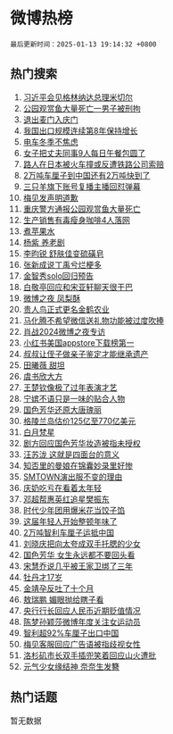 # 微博热榜

`最后更新时间：2025-01-13 19:14:32 +0800`

## 热门搜索

1. [习近平会见格林纳达总理米切尔](https://m.weibo.cn/search?containerid=100103type%3D1%26t%3D10%26q%3D%23%E4%B9%A0%E8%BF%91%E5%B9%B3%E4%BC%9A%E8%A7%81%E6%A0%BC%E6%9E%97%E7%BA%B3%E8%BE%BE%E6%80%BB%E7%90%86%E7%B1%B3%E5%88%87%E5%B0%94%23&stream_entry_id=51&isnewpage=1&extparam=seat%3D1%26pos%3D0%26stream_entry_id%3D51%26c_type%3D51%26filter_type%3Drealtimehot%26cate%3D10103%26q%3D%2523%25E4%25B9%25A0%25E8%25BF%2591%25E5%25B9%25B3%25E4%25BC%259A%25E8%25A7%2581%25E6%25A0%25BC%25E6%259E%2597%25E7%25BA%25B3%25E8%25BE%25BE%25E6%2580%25BB%25E7%2590%2586%25E7%25B1%25B3%25E5%2588%2587%25E5%25B0%2594%2523%26dgr%3D0%26display_time%3D1736766870%26pre_seqid%3D1736766870465061615451)
1. [公园观赏鱼大量死亡一男子被刑拘](https://m.weibo.cn/search?containerid=100103type%3D1%26t%3D10%26q%3D%23%E5%85%AC%E5%9B%AD%E8%A7%82%E8%B5%8F%E9%B1%BC%E5%A4%A7%E9%87%8F%E6%AD%BB%E4%BA%A1%E4%B8%80%E7%94%B7%E5%AD%90%E8%A2%AB%E5%88%91%E6%8B%98%23&stream_entry_id=31&isnewpage=1&extparam=seat%3D1%26pos%3D0%26stream_entry_id%3D31%26realpos%3D1%26filter_type%3Drealtimehot%26flag%3D0%26band_rank%3D1%26c_type%3D31%26cate%3D5001%26lcate%3D5001%26q%3D%2523%25E5%2585%25AC%25E5%259B%25AD%25E8%25A7%2582%25E8%25B5%258F%25E9%25B1%25BC%25E5%25A4%25A7%25E9%2587%258F%25E6%25AD%25BB%25E4%25BA%25A1%25E4%25B8%2580%25E7%2594%25B7%25E5%25AD%2590%25E8%25A2%25AB%25E5%2588%2591%25E6%258B%2598%2523%26dgr%3D0%26display_time%3D1736766870%26pre_seqid%3D1736766870465061615451)
1. [退出麦门入庆门](https://m.weibo.cn/search?containerid=100103type%3D1%26t%3D10%26q%3D%23%E9%80%80%E5%87%BA%E9%BA%A6%E9%97%A8%E5%85%A5%E5%BA%86%E9%97%A8%23&stream_entry_id=31&isnewpage=1&extparam=seat%3D1%26pos%3D1%26stream_entry_id%3D31%26realpos%3D2%26filter_type%3Drealtimehot%26flag%3D1%26band_rank%3D2%26c_type%3D31%26cate%3D5001%26lcate%3D5001%26q%3D%2523%25E9%2580%2580%25E5%2587%25BA%25E9%25BA%25A6%25E9%2597%25A8%25E5%2585%25A5%25E5%25BA%2586%25E9%2597%25A8%2523%26dgr%3D0%26display_time%3D1736766870%26pre_seqid%3D1736766870465061615451)
1. [我国出口规模连续第8年保持增长](https://m.weibo.cn/search?containerid=100103type%3D1%26t%3D10%26q%3D%23%E6%88%91%E5%9B%BD%E5%87%BA%E5%8F%A3%E8%A7%84%E6%A8%A1%E8%BF%9E%E7%BB%AD%E7%AC%AC8%E5%B9%B4%E4%BF%9D%E6%8C%81%E5%A2%9E%E9%95%BF%23&stream_entry_id=31&isnewpage=1&extparam=seat%3D1%26pos%3D2%26stream_entry_id%3D31%26realpos%3D3%26filter_type%3Drealtimehot%26flag%3D0%26band_rank%3D3%26c_type%3D31%26cate%3D5001%26lcate%3D5001%26q%3D%2523%25E6%2588%2591%25E5%259B%25BD%25E5%2587%25BA%25E5%258F%25A3%25E8%25A7%2584%25E6%25A8%25A1%25E8%25BF%259E%25E7%25BB%25AD%25E7%25AC%25AC8%25E5%25B9%25B4%25E4%25BF%259D%25E6%258C%2581%25E5%25A2%259E%25E9%2595%25BF%2523%26dgr%3D0%26display_time%3D1736766870%26pre_seqid%3D1736766870465061615451)
1. [电车冬季不焦虑](https://m.weibo.cn/search?containerid=100103type%3D1%26t%3D10%26q%3D%23%E7%94%B5%E8%BD%A6%E5%86%AC%E5%AD%A3%E4%B8%8D%E7%84%A6%E8%99%91%23&stream_entry_id=31&isnewpage=1&extparam=seat%3D1%26adid%3D272607%26stream_entry_id%3D31%26topic_ad%3D1%26is_ad_pos%3D1%26q%3D%2523%25E7%2594%25B5%25E8%25BD%25A6%25E5%2586%25AC%25E5%25AD%25A3%25E4%25B8%258D%25E7%2584%25A6%25E8%2599%2591%2523%26filter_type%3Drealtimehot%26band_rank%3D4%26c_type%3D31%26lcate%3D5001%26pos%3D3%26cate%3D5001%26dgr%3D0%26display_time%3D1736766870%26pre_seqid%3D1736766870465061615451)
1. [女子把丈夫同事9人每日午餐包圆了](https://m.weibo.cn/search?containerid=100103type%3D1%26t%3D10%26q%3D%23%E5%A5%B3%E5%AD%90%E6%8A%8A%E4%B8%88%E5%A4%AB%E5%90%8C%E4%BA%8B9%E4%BA%BA%E6%AF%8F%E6%97%A5%E5%8D%88%E9%A4%90%E5%8C%85%E5%9C%86%E4%BA%86%23&stream_entry_id=31&isnewpage=1&extparam=seat%3D1%26pos%3D4%26stream_entry_id%3D31%26realpos%3D4%26filter_type%3Drealtimehot%26flag%3D0%26band_rank%3D4%26c_type%3D31%26cate%3D5001%26lcate%3D5001%26q%3D%2523%25E5%25A5%25B3%25E5%25AD%2590%25E6%258A%258A%25E4%25B8%2588%25E5%25A4%25AB%25E5%2590%258C%25E4%25BA%258B9%25E4%25BA%25BA%25E6%25AF%258F%25E6%2597%25A5%25E5%258D%2588%25E9%25A4%2590%25E5%258C%2585%25E5%259C%2586%25E4%25BA%2586%2523%26dgr%3D0%26display_time%3D1736766870%26pre_seqid%3D1736766870465061615451)
1. [路人在日本被火车撞或反遭铁路公司索赔](https://m.weibo.cn/search?containerid=100103type%3D1%26t%3D10%26q%3D%23%E8%B7%AF%E4%BA%BA%E5%9C%A8%E6%97%A5%E6%9C%AC%E8%A2%AB%E7%81%AB%E8%BD%A6%E6%92%9E%E6%88%96%E5%8F%8D%E9%81%AD%E9%93%81%E8%B7%AF%E5%85%AC%E5%8F%B8%E7%B4%A2%E8%B5%94%23&stream_entry_id=31&isnewpage=1&extparam=seat%3D1%26pos%3D5%26stream_entry_id%3D31%26realpos%3D5%26filter_type%3Drealtimehot%26flag%3D1%26band_rank%3D5%26c_type%3D31%26cate%3D5001%26lcate%3D5001%26q%3D%2523%25E8%25B7%25AF%25E4%25BA%25BA%25E5%259C%25A8%25E6%2597%25A5%25E6%259C%25AC%25E8%25A2%25AB%25E7%2581%25AB%25E8%25BD%25A6%25E6%2592%259E%25E6%2588%2596%25E5%258F%258D%25E9%2581%25AD%25E9%2593%2581%25E8%25B7%25AF%25E5%2585%25AC%25E5%258F%25B8%25E7%25B4%25A2%25E8%25B5%2594%2523%26dgr%3D0%26display_time%3D1736766870%26pre_seqid%3D1736766870465061615451)
1. [2万吨车厘子到中国还有2万吨快到了](https://m.weibo.cn/search?containerid=100103type%3D1%26t%3D10%26q%3D%232%E4%B8%87%E5%90%A8%E8%BD%A6%E5%8E%98%E5%AD%90%E5%88%B0%E4%B8%AD%E5%9B%BD%E8%BF%98%E6%9C%892%E4%B8%87%E5%90%A8%E5%BF%AB%E5%88%B0%E4%BA%86%23&stream_entry_id=31&isnewpage=1&extparam=seat%3D1%26pos%3D6%26stream_entry_id%3D31%26realpos%3D6%26filter_type%3Drealtimehot%26flag%3D0%26band_rank%3D6%26c_type%3D31%26cate%3D5001%26lcate%3D5001%26q%3D%25232%25E4%25B8%2587%25E5%2590%25A8%25E8%25BD%25A6%25E5%258E%2598%25E5%25AD%2590%25E5%2588%25B0%25E4%25B8%25AD%25E5%259B%25BD%25E8%25BF%2598%25E6%259C%25892%25E4%25B8%2587%25E5%2590%25A8%25E5%25BF%25AB%25E5%2588%25B0%25E4%25BA%2586%2523%26dgr%3D0%26display_time%3D1736766870%26pre_seqid%3D1736766870465061615451)
1. [三只羊旗下账号复播主播回怼弹幕](https://m.weibo.cn/search?containerid=100103type%3D1%26t%3D10%26q%3D%23%E4%B8%89%E5%8F%AA%E7%BE%8A%E6%97%97%E4%B8%8B%E8%B4%A6%E5%8F%B7%E5%A4%8D%E6%92%AD%E4%B8%BB%E6%92%AD%E5%9B%9E%E6%80%BC%E5%BC%B9%E5%B9%95%23&stream_entry_id=31&isnewpage=1&extparam=seat%3D1%26pos%3D7%26stream_entry_id%3D31%26realpos%3D7%26filter_type%3Drealtimehot%26flag%3D1%26band_rank%3D7%26c_type%3D31%26cate%3D5001%26lcate%3D5001%26q%3D%2523%25E4%25B8%2589%25E5%258F%25AA%25E7%25BE%258A%25E6%2597%2597%25E4%25B8%258B%25E8%25B4%25A6%25E5%258F%25B7%25E5%25A4%258D%25E6%2592%25AD%25E4%25B8%25BB%25E6%2592%25AD%25E5%259B%259E%25E6%2580%25BC%25E5%25BC%25B9%25E5%25B9%2595%2523%26dgr%3D0%26display_time%3D1736766870%26pre_seqid%3D1736766870465061615451)
1. [梅见发声明道歉](https://m.weibo.cn/search?containerid=100103type%3D1%26t%3D10%26q%3D%23%E6%A2%85%E8%A7%81%E5%8F%91%E5%A3%B0%E6%98%8E%E9%81%93%E6%AD%89%23&stream_entry_id=31&isnewpage=1&extparam=seat%3D1%26pos%3D8%26stream_entry_id%3D31%26realpos%3D8%26filter_type%3Drealtimehot%26flag%3D0%26band_rank%3D8%26c_type%3D31%26cate%3D5001%26lcate%3D5001%26q%3D%2523%25E6%25A2%2585%25E8%25A7%2581%25E5%258F%2591%25E5%25A3%25B0%25E6%2598%258E%25E9%2581%2593%25E6%25AD%2589%2523%26dgr%3D0%26display_time%3D1736766870%26pre_seqid%3D1736766870465061615451)
1. [重庆警方通报公园观赏鱼大量死亡](https://m.weibo.cn/search?containerid=100103type%3D1%26t%3D10%26q%3D%23%E9%87%8D%E5%BA%86%E8%AD%A6%E6%96%B9%E9%80%9A%E6%8A%A5%E5%85%AC%E5%9B%AD%E8%A7%82%E8%B5%8F%E9%B1%BC%E5%A4%A7%E9%87%8F%E6%AD%BB%E4%BA%A1%23&stream_entry_id=31&isnewpage=1&extparam=seat%3D1%26pos%3D9%26stream_entry_id%3D31%26realpos%3D9%26filter_type%3Drealtimehot%26flag%3D0%26band_rank%3D9%26c_type%3D31%26cate%3D5001%26lcate%3D5001%26q%3D%2523%25E9%2587%258D%25E5%25BA%2586%25E8%25AD%25A6%25E6%2596%25B9%25E9%2580%259A%25E6%258A%25A5%25E5%2585%25AC%25E5%259B%25AD%25E8%25A7%2582%25E8%25B5%258F%25E9%25B1%25BC%25E5%25A4%25A7%25E9%2587%258F%25E6%25AD%25BB%25E4%25BA%25A1%2523%26dgr%3D0%26display_time%3D1736766870%26pre_seqid%3D1736766870465061615451)
1. [生产销售有毒瘦身咖啡4人落网](https://m.weibo.cn/search?containerid=100103type%3D1%26t%3D10%26q%3D%23%E7%94%9F%E4%BA%A7%E9%94%80%E5%94%AE%E6%9C%89%E6%AF%92%E7%98%A6%E8%BA%AB%E5%92%96%E5%95%A14%E4%BA%BA%E8%90%BD%E7%BD%91%23&stream_entry_id=31&isnewpage=1&extparam=seat%3D1%26pos%3D10%26stream_entry_id%3D31%26realpos%3D10%26filter_type%3Drealtimehot%26flag%3D1%26band_rank%3D10%26c_type%3D31%26cate%3D5001%26lcate%3D5001%26q%3D%2523%25E7%2594%259F%25E4%25BA%25A7%25E9%2594%2580%25E5%2594%25AE%25E6%259C%2589%25E6%25AF%2592%25E7%2598%25A6%25E8%25BA%25AB%25E5%2592%2596%25E5%2595%25A14%25E4%25BA%25BA%25E8%2590%25BD%25E7%25BD%2591%2523%26dgr%3D0%26display_time%3D1736766870%26pre_seqid%3D1736766870465061615451)
1. [煮苹果水](https://m.weibo.cn/search?containerid=100103type%3D1%26t%3D10%26q%3D%E7%85%AE%E8%8B%B9%E6%9E%9C%E6%B0%B4&stream_entry_id=31&isnewpage=1&extparam=seat%3D1%26pos%3D11%26stream_entry_id%3D31%26realpos%3D11%26filter_type%3Drealtimehot%26flag%3D2%26band_rank%3D11%26c_type%3D31%26cate%3D5001%26lcate%3D5001%26q%3D%25E7%2585%25AE%25E8%258B%25B9%25E6%259E%259C%25E6%25B0%25B4%26dgr%3D0%26display_time%3D1736766870%26pre_seqid%3D1736766870465061615451)
1. [杨紫 养老剧](https://m.weibo.cn/search?containerid=100103type%3D1%26t%3D10%26q%3D%E6%9D%A8%E7%B4%AB+%E5%85%BB%E8%80%81%E5%89%A7&stream_entry_id=31&isnewpage=1&extparam=seat%3D1%26pos%3D12%26stream_entry_id%3D31%26realpos%3D12%26filter_type%3Drealtimehot%26flag%3D2%26band_rank%3D12%26c_type%3D31%26cate%3D5001%26lcate%3D5001%26q%3D%25E6%259D%25A8%25E7%25B4%25AB%2520%25E5%2585%25BB%25E8%2580%2581%25E5%2589%25A7%26dgr%3D0%26display_time%3D1736766870%26pre_seqid%3D1736766870465061615451)
1. [李昀锐 舒肤佳变硫磺皂](https://m.weibo.cn/search?containerid=100103type%3D1%26t%3D10%26q%3D%E6%9D%8E%E6%98%80%E9%94%90+%E8%88%92%E8%82%A4%E4%BD%B3%E5%8F%98%E7%A1%AB%E7%A3%BA%E7%9A%82&stream_entry_id=31&isnewpage=1&extparam=seat%3D1%26pos%3D13%26stream_entry_id%3D31%26realpos%3D13%26filter_type%3Drealtimehot%26flag%3D0%26band_rank%3D13%26c_type%3D31%26cate%3D5001%26lcate%3D5001%26q%3D%25E6%259D%258E%25E6%2598%2580%25E9%2594%2590%2520%25E8%2588%2592%25E8%2582%25A4%25E4%25BD%25B3%25E5%258F%2598%25E7%25A1%25AB%25E7%25A3%25BA%25E7%259A%2582%26dgr%3D0%26display_time%3D1736766870%26pre_seqid%3D1736766870465061615451)
1. [张新成说丁禹兮烂梗多](https://m.weibo.cn/search?containerid=100103type%3D1%26t%3D10%26q%3D%23%E5%BC%A0%E6%96%B0%E6%88%90%E8%AF%B4%E4%B8%81%E7%A6%B9%E5%85%AE%E7%83%82%E6%A2%97%E5%A4%9A%23&stream_entry_id=31&isnewpage=1&extparam=seat%3D1%26pos%3D14%26stream_entry_id%3D31%26realpos%3D14%26filter_type%3Drealtimehot%26flag%3D1%26band_rank%3D14%26c_type%3D31%26cate%3D5001%26lcate%3D5001%26q%3D%2523%25E5%25BC%25A0%25E6%2596%25B0%25E6%2588%2590%25E8%25AF%25B4%25E4%25B8%2581%25E7%25A6%25B9%25E5%2585%25AE%25E7%2583%2582%25E6%25A2%2597%25E5%25A4%259A%2523%26dgr%3D0%26display_time%3D1736766870%26pre_seqid%3D1736766870465061615451)
1. [金智秀solo回归预告](https://m.weibo.cn/search?containerid=100103type%3D1%26t%3D10%26q%3D%23%E9%87%91%E6%99%BA%E7%A7%80solo%E5%9B%9E%E5%BD%92%E9%A2%84%E5%91%8A%23&stream_entry_id=31&isnewpage=1&extparam=seat%3D1%26pos%3D15%26stream_entry_id%3D31%26realpos%3D15%26filter_type%3Drealtimehot%26flag%3D1%26band_rank%3D15%26c_type%3D31%26cate%3D5001%26lcate%3D5001%26q%3D%2523%25E9%2587%2591%25E6%2599%25BA%25E7%25A7%2580solo%25E5%259B%259E%25E5%25BD%2592%25E9%25A2%2584%25E5%2591%258A%2523%26dgr%3D0%26display_time%3D1736766870%26pre_seqid%3D1736766870465061615451)
1. [白敬亭回应和宋亚轩聊天很干巴](https://m.weibo.cn/search?containerid=100103type%3D1%26t%3D10%26q%3D%23%E7%99%BD%E6%95%AC%E4%BA%AD%E5%9B%9E%E5%BA%94%E5%92%8C%E5%AE%8B%E4%BA%9A%E8%BD%A9%E8%81%8A%E5%A4%A9%E5%BE%88%E5%B9%B2%E5%B7%B4%23&stream_entry_id=31&isnewpage=1&extparam=seat%3D1%26pos%3D16%26stream_entry_id%3D31%26realpos%3D16%26filter_type%3Drealtimehot%26flag%3D1%26band_rank%3D16%26c_type%3D31%26cate%3D5001%26lcate%3D5001%26q%3D%2523%25E7%2599%25BD%25E6%2595%25AC%25E4%25BA%25AD%25E5%259B%259E%25E5%25BA%2594%25E5%2592%258C%25E5%25AE%258B%25E4%25BA%259A%25E8%25BD%25A9%25E8%2581%258A%25E5%25A4%25A9%25E5%25BE%2588%25E5%25B9%25B2%25E5%25B7%25B4%2523%26dgr%3D0%26display_time%3D1736766870%26pre_seqid%3D1736766870465061615451)
1. [微博之夜 凤梨酥](https://m.weibo.cn/search?containerid=100103type%3D1%26t%3D10%26q%3D%E5%BE%AE%E5%8D%9A%E4%B9%8B%E5%A4%9C+%E5%87%A4%E6%A2%A8%E9%85%A5&stream_entry_id=31&isnewpage=1&extparam=seat%3D1%26pos%3D17%26stream_entry_id%3D31%26realpos%3D17%26filter_type%3Drealtimehot%26flag%3D0%26band_rank%3D17%26c_type%3D31%26cate%3D5001%26lcate%3D5001%26q%3D%25E5%25BE%25AE%25E5%258D%259A%25E4%25B9%258B%25E5%25A4%259C%2520%25E5%2587%25A4%25E6%25A2%25A8%25E9%2585%25A5%26dgr%3D0%26display_time%3D1736766870%26pre_seqid%3D1736766870465061615451)
1. [贵人鸟正式更名金鹤农业](https://m.weibo.cn/search?containerid=100103type%3D1%26t%3D10%26q%3D%23%E8%B4%B5%E4%BA%BA%E9%B8%9F%E6%AD%A3%E5%BC%8F%E6%9B%B4%E5%90%8D%E9%87%91%E9%B9%A4%E5%86%9C%E4%B8%9A%23&stream_entry_id=31&isnewpage=1&extparam=seat%3D1%26pos%3D18%26stream_entry_id%3D31%26realpos%3D18%26filter_type%3Drealtimehot%26flag%3D0%26band_rank%3D18%26c_type%3D31%26cate%3D5001%26lcate%3D5001%26q%3D%2523%25E8%25B4%25B5%25E4%25BA%25BA%25E9%25B8%259F%25E6%25AD%25A3%25E5%25BC%258F%25E6%259B%25B4%25E5%2590%258D%25E9%2587%2591%25E9%25B9%25A4%25E5%2586%259C%25E4%25B8%259A%2523%26dgr%3D0%26display_time%3D1736766870%26pre_seqid%3D1736766870465061615451)
1. [马化腾不希望微信送礼物功能被过度吹捧](https://m.weibo.cn/search?containerid=100103type%3D1%26t%3D10%26q%3D%23%E9%A9%AC%E5%8C%96%E8%85%BE%E4%B8%8D%E5%B8%8C%E6%9C%9B%E5%BE%AE%E4%BF%A1%E9%80%81%E7%A4%BC%E7%89%A9%E5%8A%9F%E8%83%BD%E8%A2%AB%E8%BF%87%E5%BA%A6%E5%90%B9%E6%8D%A7%23&stream_entry_id=31&isnewpage=1&extparam=seat%3D1%26pos%3D19%26stream_entry_id%3D31%26realpos%3D19%26filter_type%3Drealtimehot%26flag%3D1%26band_rank%3D19%26c_type%3D31%26cate%3D5001%26lcate%3D5001%26q%3D%2523%25E9%25A9%25AC%25E5%258C%2596%25E8%2585%25BE%25E4%25B8%258D%25E5%25B8%258C%25E6%259C%259B%25E5%25BE%25AE%25E4%25BF%25A1%25E9%2580%2581%25E7%25A4%25BC%25E7%2589%25A9%25E5%258A%259F%25E8%2583%25BD%25E8%25A2%25AB%25E8%25BF%2587%25E5%25BA%25A6%25E5%2590%25B9%25E6%258D%25A7%2523%26dgr%3D0%26display_time%3D1736766870%26pre_seqid%3D1736766870465061615451)
1. [肖战2024微博之夜专访](https://m.weibo.cn/search?containerid=100103type%3D1%26t%3D10%26q%3D%23%E8%82%96%E6%88%982024%E5%BE%AE%E5%8D%9A%E4%B9%8B%E5%A4%9C%E4%B8%93%E8%AE%BF%23&stream_entry_id=31&isnewpage=1&extparam=seat%3D1%26pos%3D20%26stream_entry_id%3D31%26realpos%3D20%26filter_type%3Drealtimehot%26flag%3D1%26band_rank%3D20%26c_type%3D31%26cate%3D5001%26lcate%3D5001%26q%3D%2523%25E8%2582%2596%25E6%2588%25982024%25E5%25BE%25AE%25E5%258D%259A%25E4%25B9%258B%25E5%25A4%259C%25E4%25B8%2593%25E8%25AE%25BF%2523%26dgr%3D0%26display_time%3D1736766870%26pre_seqid%3D1736766870465061615451)
1. [小红书美国appstore下载榜第一](https://m.weibo.cn/search?containerid=100103type%3D1%26t%3D10%26q%3D%23%E5%B0%8F%E7%BA%A2%E4%B9%A6%E7%BE%8E%E5%9B%BDappstore%E4%B8%8B%E8%BD%BD%E6%A6%9C%E7%AC%AC%E4%B8%80%23&stream_entry_id=31&isnewpage=1&extparam=seat%3D1%26pos%3D21%26stream_entry_id%3D31%26realpos%3D21%26filter_type%3Drealtimehot%26flag%3D0%26band_rank%3D21%26c_type%3D31%26cate%3D5001%26lcate%3D5001%26q%3D%2523%25E5%25B0%258F%25E7%25BA%25A2%25E4%25B9%25A6%25E7%25BE%258E%25E5%259B%25BDappstore%25E4%25B8%258B%25E8%25BD%25BD%25E6%25A6%259C%25E7%25AC%25AC%25E4%25B8%2580%2523%26dgr%3D0%26display_time%3D1736766870%26pre_seqid%3D1736766870465061615451)
1. [叔叔让侄子做亲子鉴定才能继承遗产](https://m.weibo.cn/search?containerid=100103type%3D1%26t%3D10%26q%3D%23%E5%8F%94%E5%8F%94%E8%AE%A9%E4%BE%84%E5%AD%90%E5%81%9A%E4%BA%B2%E5%AD%90%E9%89%B4%E5%AE%9A%E6%89%8D%E8%83%BD%E7%BB%A7%E6%89%BF%E9%81%97%E4%BA%A7%23&stream_entry_id=31&isnewpage=1&extparam=seat%3D1%26pos%3D22%26stream_entry_id%3D31%26realpos%3D22%26filter_type%3Drealtimehot%26flag%3D0%26band_rank%3D22%26c_type%3D31%26cate%3D5001%26lcate%3D5001%26q%3D%2523%25E5%258F%2594%25E5%258F%2594%25E8%25AE%25A9%25E4%25BE%2584%25E5%25AD%2590%25E5%2581%259A%25E4%25BA%25B2%25E5%25AD%2590%25E9%2589%25B4%25E5%25AE%259A%25E6%2589%258D%25E8%2583%25BD%25E7%25BB%25A7%25E6%2589%25BF%25E9%2581%2597%25E4%25BA%25A7%2523%26dgr%3D0%26display_time%3D1736766870%26pre_seqid%3D1736766870465061615451)
1. [田曦薇 甜坦](https://m.weibo.cn/search?containerid=100103type%3D1%26t%3D10%26q%3D%E7%94%B0%E6%9B%A6%E8%96%87+%E7%94%9C%E5%9D%A6&stream_entry_id=31&isnewpage=1&extparam=seat%3D1%26pos%3D23%26stream_entry_id%3D31%26realpos%3D23%26filter_type%3Drealtimehot%26flag%3D1%26band_rank%3D23%26c_type%3D31%26cate%3D5001%26lcate%3D5001%26q%3D%25E7%2594%25B0%25E6%259B%25A6%25E8%2596%2587%2520%25E7%2594%259C%25E5%259D%25A6%26dgr%3D0%26display_time%3D1736766870%26pre_seqid%3D1736766870465061615451)
1. [虞书欣大方](https://m.weibo.cn/search?containerid=100103type%3D1%26t%3D10%26q%3D%23%E8%99%9E%E4%B9%A6%E6%AC%A3%E5%A4%A7%E6%96%B9%23&stream_entry_id=31&isnewpage=1&extparam=seat%3D1%26pos%3D24%26stream_entry_id%3D31%26realpos%3D24%26filter_type%3Drealtimehot%26flag%3D0%26band_rank%3D24%26c_type%3D31%26cate%3D5001%26lcate%3D5001%26q%3D%2523%25E8%2599%259E%25E4%25B9%25A6%25E6%25AC%25A3%25E5%25A4%25A7%25E6%2596%25B9%2523%26dgr%3D0%26display_time%3D1736766870%26pre_seqid%3D1736766870465061615451)
1. [王楚钦像极了过年表演才艺](https://m.weibo.cn/search?containerid=100103type%3D1%26t%3D10%26q%3D%23%E7%8E%8B%E6%A5%9A%E9%92%A6%E5%83%8F%E6%9E%81%E4%BA%86%E8%BF%87%E5%B9%B4%E8%A1%A8%E6%BC%94%E6%89%8D%E8%89%BA%23&stream_entry_id=31&isnewpage=1&extparam=seat%3D1%26pos%3D25%26stream_entry_id%3D31%26realpos%3D25%26filter_type%3Drealtimehot%26flag%3D1%26band_rank%3D25%26c_type%3D31%26cate%3D5001%26lcate%3D5001%26q%3D%2523%25E7%258E%258B%25E6%25A5%259A%25E9%2592%25A6%25E5%2583%258F%25E6%259E%2581%25E4%25BA%2586%25E8%25BF%2587%25E5%25B9%25B4%25E8%25A1%25A8%25E6%25BC%2594%25E6%2589%258D%25E8%2589%25BA%2523%26dgr%3D0%26display_time%3D1736766870%26pre_seqid%3D1736766870465061615451)
1. [宁嫔不语只是一味的贴合人物](https://m.weibo.cn/search?containerid=100103type%3D1%26t%3D10%26q%3D%E5%AE%81%E5%AB%94%E4%B8%8D%E8%AF%AD%E5%8F%AA%E6%98%AF%E4%B8%80%E5%91%B3%E7%9A%84%E8%B4%B4%E5%90%88%E4%BA%BA%E7%89%A9&stream_entry_id=31&isnewpage=1&extparam=seat%3D1%26pos%3D26%26stream_entry_id%3D31%26realpos%3D26%26filter_type%3Drealtimehot%26flag%3D1%26band_rank%3D26%26c_type%3D31%26cate%3D5001%26lcate%3D5001%26q%3D%25E5%25AE%2581%25E5%25AB%2594%25E4%25B8%258D%25E8%25AF%25AD%25E5%258F%25AA%25E6%2598%25AF%25E4%25B8%2580%25E5%2591%25B3%25E7%259A%2584%25E8%25B4%25B4%25E5%2590%2588%25E4%25BA%25BA%25E7%2589%25A9%26dgr%3D0%26display_time%3D1736766870%26pre_seqid%3D1736766870465061615451)
1. [国色芳华还原大唐瑰丽](https://m.weibo.cn/search?containerid=100103type%3D1%26t%3D10%26q%3D%23%E5%9B%BD%E8%89%B2%E8%8A%B3%E5%8D%8E%E8%BF%98%E5%8E%9F%E5%A4%A7%E5%94%90%E7%91%B0%E4%B8%BD%23&stream_entry_id=31&isnewpage=1&extparam=seat%3D1%26pos%3D27%26stream_entry_id%3D31%26realpos%3D27%26filter_type%3Drealtimehot%26flag%3D1%26band_rank%3D27%26c_type%3D31%26cate%3D5001%26lcate%3D5001%26q%3D%2523%25E5%259B%25BD%25E8%2589%25B2%25E8%258A%25B3%25E5%258D%258E%25E8%25BF%2598%25E5%258E%259F%25E5%25A4%25A7%25E5%2594%2590%25E7%2591%25B0%25E4%25B8%25BD%2523%26dgr%3D0%26display_time%3D1736766870%26pre_seqid%3D1736766870465061615451)
1. [格陵兰岛估价125亿至770亿美元](https://m.weibo.cn/search?containerid=100103type%3D1%26t%3D10%26q%3D%23%E6%A0%BC%E9%99%B5%E5%85%B0%E5%B2%9B%E4%BC%B0%E4%BB%B7125%E4%BA%BF%E8%87%B3770%E4%BA%BF%E7%BE%8E%E5%85%83%23&stream_entry_id=31&isnewpage=1&extparam=seat%3D1%26pos%3D28%26stream_entry_id%3D31%26realpos%3D28%26filter_type%3Drealtimehot%26flag%3D0%26band_rank%3D28%26c_type%3D31%26cate%3D5001%26lcate%3D5001%26q%3D%2523%25E6%25A0%25BC%25E9%2599%25B5%25E5%2585%25B0%25E5%25B2%259B%25E4%25BC%25B0%25E4%25BB%25B7125%25E4%25BA%25BF%25E8%2587%25B3770%25E4%25BA%25BF%25E7%25BE%258E%25E5%2585%2583%2523%26dgr%3D0%26display_time%3D1736766870%26pre_seqid%3D1736766870465061615451)
1. [白月梵星](https://m.weibo.cn/search?containerid=100103type%3D1%26t%3D10%26q%3D%E7%99%BD%E6%9C%88%E6%A2%B5%E6%98%9F&stream_entry_id=31&isnewpage=1&extparam=seat%3D1%26pos%3D29%26stream_entry_id%3D31%26realpos%3D29%26filter_type%3Drealtimehot%26flag%3D1%26band_rank%3D29%26c_type%3D31%26cate%3D5001%26lcate%3D5001%26q%3D%25E7%2599%25BD%25E6%259C%2588%25E6%25A2%25B5%25E6%2598%259F%26dgr%3D0%26display_time%3D1736766870%26pre_seqid%3D1736766870465061615451)
1. [剧方回应国色芳华妆造被指未授权](https://m.weibo.cn/search?containerid=100103type%3D1%26t%3D10%26q%3D%23%E5%89%A7%E6%96%B9%E5%9B%9E%E5%BA%94%E5%9B%BD%E8%89%B2%E8%8A%B3%E5%8D%8E%E5%A6%86%E9%80%A0%E8%A2%AB%E6%8C%87%E6%9C%AA%E6%8E%88%E6%9D%83%23&stream_entry_id=31&isnewpage=1&extparam=seat%3D1%26pos%3D30%26stream_entry_id%3D31%26realpos%3D30%26filter_type%3Drealtimehot%26flag%3D1%26band_rank%3D30%26c_type%3D31%26cate%3D5001%26lcate%3D5001%26q%3D%2523%25E5%2589%25A7%25E6%2596%25B9%25E5%259B%259E%25E5%25BA%2594%25E5%259B%25BD%25E8%2589%25B2%25E8%258A%25B3%25E5%258D%258E%25E5%25A6%2586%25E9%2580%25A0%25E8%25A2%25AB%25E6%258C%2587%25E6%259C%25AA%25E6%258E%2588%25E6%259D%2583%2523%26dgr%3D0%26display_time%3D1736766870%26pre_seqid%3D1736766870465061615451)
1. [汪苏泷 这就是四面台的意义](https://m.weibo.cn/search?containerid=100103type%3D1%26t%3D10%26q%3D%E6%B1%AA%E8%8B%8F%E6%B3%B7+%E8%BF%99%E5%B0%B1%E6%98%AF%E5%9B%9B%E9%9D%A2%E5%8F%B0%E7%9A%84%E6%84%8F%E4%B9%89&stream_entry_id=31&isnewpage=1&extparam=seat%3D1%26pos%3D31%26stream_entry_id%3D31%26realpos%3D31%26filter_type%3Drealtimehot%26flag%3D1%26band_rank%3D31%26c_type%3D31%26cate%3D5001%26lcate%3D5001%26q%3D%25E6%25B1%25AA%25E8%258B%258F%25E6%25B3%25B7%2520%25E8%25BF%2599%25E5%25B0%25B1%25E6%2598%25AF%25E5%259B%259B%25E9%259D%25A2%25E5%258F%25B0%25E7%259A%2584%25E6%2584%258F%25E4%25B9%2589%26dgr%3D0%26display_time%3D1736766870%26pre_seqid%3D1736766870465061615451)
1. [知否里的曼娘在锦囊妙录里好惨](https://m.weibo.cn/search?containerid=100103type%3D1%26t%3D10%26q%3D%E7%9F%A5%E5%90%A6%E9%87%8C%E7%9A%84%E6%9B%BC%E5%A8%98%E5%9C%A8%E9%94%A6%E5%9B%8A%E5%A6%99%E5%BD%95%E9%87%8C%E5%A5%BD%E6%83%A8&stream_entry_id=31&isnewpage=1&extparam=seat%3D1%26pos%3D32%26stream_entry_id%3D31%26realpos%3D32%26filter_type%3Drealtimehot%26flag%3D1%26band_rank%3D32%26c_type%3D31%26cate%3D5001%26lcate%3D5001%26q%3D%25E7%259F%25A5%25E5%2590%25A6%25E9%2587%258C%25E7%259A%2584%25E6%259B%25BC%25E5%25A8%2598%25E5%259C%25A8%25E9%2594%25A6%25E5%259B%258A%25E5%25A6%2599%25E5%25BD%2595%25E9%2587%258C%25E5%25A5%25BD%25E6%2583%25A8%26dgr%3D0%26display_time%3D1736766870%26pre_seqid%3D1736766870465061615451)
1. [SMTOWN演出服不变的理由](https://m.weibo.cn/search?containerid=100103type%3D1%26t%3D10%26q%3DSMTOWN%E6%BC%94%E5%87%BA%E6%9C%8D%E4%B8%8D%E5%8F%98%E7%9A%84%E7%90%86%E7%94%B1&stream_entry_id=31&isnewpage=1&extparam=seat%3D1%26pos%3D33%26stream_entry_id%3D31%26realpos%3D33%26filter_type%3Drealtimehot%26flag%3D1%26band_rank%3D33%26c_type%3D31%26cate%3D5001%26lcate%3D5001%26q%3DSMTOWN%25E6%25BC%2594%25E5%2587%25BA%25E6%259C%258D%25E4%25B8%258D%25E5%258F%2598%25E7%259A%2584%25E7%2590%2586%25E7%2594%25B1%26dgr%3D0%26display_time%3D1736766870%26pre_seqid%3D1736766870465061615451)
1. [庆奶吃亏在看着太年轻](https://m.weibo.cn/search?containerid=100103type%3D1%26t%3D10%26q%3D%E5%BA%86%E5%A5%B6%E5%90%83%E4%BA%8F%E5%9C%A8%E7%9C%8B%E7%9D%80%E5%A4%AA%E5%B9%B4%E8%BD%BB&stream_entry_id=31&isnewpage=1&extparam=seat%3D1%26pos%3D34%26stream_entry_id%3D31%26realpos%3D34%26filter_type%3Drealtimehot%26flag%3D0%26band_rank%3D34%26c_type%3D31%26cate%3D5001%26lcate%3D5001%26q%3D%25E5%25BA%2586%25E5%25A5%25B6%25E5%2590%2583%25E4%25BA%258F%25E5%259C%25A8%25E7%259C%258B%25E7%259D%2580%25E5%25A4%25AA%25E5%25B9%25B4%25E8%25BD%25BB%26dgr%3D0%26display_time%3D1736766870%26pre_seqid%3D1736766870465061615451)
1. [邓超帮惠英红追星樊振东](https://m.weibo.cn/search?containerid=100103type%3D1%26t%3D10%26q%3D%23%E9%82%93%E8%B6%85%E5%B8%AE%E6%83%A0%E8%8B%B1%E7%BA%A2%E8%BF%BD%E6%98%9F%E6%A8%8A%E6%8C%AF%E4%B8%9C%23&stream_entry_id=31&isnewpage=1&extparam=seat%3D1%26pos%3D35%26stream_entry_id%3D31%26realpos%3D35%26filter_type%3Drealtimehot%26flag%3D0%26band_rank%3D35%26c_type%3D31%26cate%3D5001%26lcate%3D5001%26q%3D%2523%25E9%2582%2593%25E8%25B6%2585%25E5%25B8%25AE%25E6%2583%25A0%25E8%258B%25B1%25E7%25BA%25A2%25E8%25BF%25BD%25E6%2598%259F%25E6%25A8%258A%25E6%258C%25AF%25E4%25B8%259C%2523%26dgr%3D0%26display_time%3D1736766870%26pre_seqid%3D1736766870465061615451)
1. [时代少年团用爆米花当饺子馅](https://m.weibo.cn/search?containerid=100103type%3D1%26t%3D10%26q%3D%23%E6%97%B6%E4%BB%A3%E5%B0%91%E5%B9%B4%E5%9B%A2%E7%94%A8%E7%88%86%E7%B1%B3%E8%8A%B1%E5%BD%93%E9%A5%BA%E5%AD%90%E9%A6%85%23&stream_entry_id=31&isnewpage=1&extparam=seat%3D1%26pos%3D36%26stream_entry_id%3D31%26realpos%3D36%26filter_type%3Drealtimehot%26flag%3D0%26band_rank%3D36%26c_type%3D31%26cate%3D5001%26lcate%3D5001%26q%3D%2523%25E6%2597%25B6%25E4%25BB%25A3%25E5%25B0%2591%25E5%25B9%25B4%25E5%259B%25A2%25E7%2594%25A8%25E7%2588%2586%25E7%25B1%25B3%25E8%258A%25B1%25E5%25BD%2593%25E9%25A5%25BA%25E5%25AD%2590%25E9%25A6%2585%2523%26dgr%3D0%26display_time%3D1736766870%26pre_seqid%3D1736766870465061615451)
1. [这届年轻人开始整顿年味了](https://m.weibo.cn/search?containerid=100103type%3D1%26t%3D10%26q%3D%23%E8%BF%99%E5%B1%8A%E5%B9%B4%E8%BD%BB%E4%BA%BA%E5%BC%80%E5%A7%8B%E6%95%B4%E9%A1%BF%E5%B9%B4%E5%91%B3%E4%BA%86%23&stream_entry_id=31&isnewpage=1&extparam=seat%3D1%26pos%3D37%26stream_entry_id%3D31%26realpos%3D37%26filter_type%3Drealtimehot%26flag%3D0%26band_rank%3D37%26c_type%3D31%26cate%3D5001%26lcate%3D5001%26q%3D%2523%25E8%25BF%2599%25E5%25B1%258A%25E5%25B9%25B4%25E8%25BD%25BB%25E4%25BA%25BA%25E5%25BC%2580%25E5%25A7%258B%25E6%2595%25B4%25E9%25A1%25BF%25E5%25B9%25B4%25E5%2591%25B3%25E4%25BA%2586%2523%26dgr%3D0%26display_time%3D1736766870%26pre_seqid%3D1736766870465061615451)
1. [2万吨智利车厘子运抵中国](https://m.weibo.cn/search?containerid=100103type%3D1%26t%3D10%26q%3D%232%E4%B8%87%E5%90%A8%E6%99%BA%E5%88%A9%E8%BD%A6%E5%8E%98%E5%AD%90%E8%BF%90%E6%8A%B5%E4%B8%AD%E5%9B%BD%23&stream_entry_id=31&isnewpage=1&extparam=seat%3D1%26pos%3D38%26stream_entry_id%3D31%26realpos%3D38%26filter_type%3Drealtimehot%26flag%3D0%26band_rank%3D38%26c_type%3D31%26cate%3D5001%26lcate%3D5001%26q%3D%25232%25E4%25B8%2587%25E5%2590%25A8%25E6%2599%25BA%25E5%2588%25A9%25E8%25BD%25A6%25E5%258E%2598%25E5%25AD%2590%25E8%25BF%2590%25E6%258A%25B5%25E4%25B8%25AD%25E5%259B%25BD%2523%26dgr%3D0%26display_time%3D1736766870%26pre_seqid%3D1736766870465061615451)
1. [刘晓庆把向太夸成双手托腮的少女](https://m.weibo.cn/search?containerid=100103type%3D1%26t%3D10%26q%3D%E5%88%98%E6%99%93%E5%BA%86%E6%8A%8A%E5%90%91%E5%A4%AA%E5%A4%B8%E6%88%90%E5%8F%8C%E6%89%8B%E6%89%98%E8%85%AE%E7%9A%84%E5%B0%91%E5%A5%B3&stream_entry_id=31&isnewpage=1&extparam=seat%3D1%26pos%3D39%26stream_entry_id%3D31%26realpos%3D39%26filter_type%3Drealtimehot%26flag%3D1%26band_rank%3D39%26c_type%3D31%26cate%3D5001%26lcate%3D5001%26q%3D%25E5%2588%2598%25E6%2599%2593%25E5%25BA%2586%25E6%258A%258A%25E5%2590%2591%25E5%25A4%25AA%25E5%25A4%25B8%25E6%2588%2590%25E5%258F%258C%25E6%2589%258B%25E6%2589%2598%25E8%2585%25AE%25E7%259A%2584%25E5%25B0%2591%25E5%25A5%25B3%26dgr%3D0%26display_time%3D1736766870%26pre_seqid%3D1736766870465061615451)
1. [国色芳华 女生永远都不要回头看](https://m.weibo.cn/search?containerid=100103type%3D1%26t%3D10%26q%3D%E5%9B%BD%E8%89%B2%E8%8A%B3%E5%8D%8E+%E5%A5%B3%E7%94%9F%E6%B0%B8%E8%BF%9C%E9%83%BD%E4%B8%8D%E8%A6%81%E5%9B%9E%E5%A4%B4%E7%9C%8B&stream_entry_id=31&isnewpage=1&extparam=seat%3D1%26pos%3D40%26stream_entry_id%3D31%26realpos%3D40%26filter_type%3Drealtimehot%26flag%3D1%26band_rank%3D40%26c_type%3D31%26cate%3D5001%26lcate%3D5001%26q%3D%25E5%259B%25BD%25E8%2589%25B2%25E8%258A%25B3%25E5%258D%258E%2520%25E5%25A5%25B3%25E7%2594%259F%25E6%25B0%25B8%25E8%25BF%259C%25E9%2583%25BD%25E4%25B8%258D%25E8%25A6%2581%25E5%259B%259E%25E5%25A4%25B4%25E7%259C%258B%26dgr%3D0%26display_time%3D1736766870%26pre_seqid%3D1736766870465061615451)
1. [宋慧乔说几乎被王家卫绑了三年](https://m.weibo.cn/search?containerid=100103type%3D1%26t%3D10%26q%3D%23%E5%AE%8B%E6%85%A7%E4%B9%94%E8%AF%B4%E5%87%A0%E4%B9%8E%E8%A2%AB%E7%8E%8B%E5%AE%B6%E5%8D%AB%E7%BB%91%E4%BA%86%E4%B8%89%E5%B9%B4%23&stream_entry_id=31&isnewpage=1&extparam=seat%3D1%26pos%3D41%26stream_entry_id%3D31%26realpos%3D41%26filter_type%3Drealtimehot%26flag%3D0%26band_rank%3D41%26c_type%3D31%26cate%3D5001%26lcate%3D5001%26q%3D%2523%25E5%25AE%258B%25E6%2585%25A7%25E4%25B9%2594%25E8%25AF%25B4%25E5%2587%25A0%25E4%25B9%258E%25E8%25A2%25AB%25E7%258E%258B%25E5%25AE%25B6%25E5%258D%25AB%25E7%25BB%2591%25E4%25BA%2586%25E4%25B8%2589%25E5%25B9%25B4%2523%26dgr%3D0%26display_time%3D1736766870%26pre_seqid%3D1736766870465061615451)
1. [牡丹才17岁](https://m.weibo.cn/search?containerid=100103type%3D1%26t%3D10%26q%3D%E7%89%A1%E4%B8%B9%E6%89%8D17%E5%B2%81&stream_entry_id=31&isnewpage=1&extparam=seat%3D1%26pos%3D42%26stream_entry_id%3D31%26realpos%3D42%26filter_type%3Drealtimehot%26flag%3D1%26band_rank%3D42%26c_type%3D31%26cate%3D5001%26lcate%3D5001%26q%3D%25E7%2589%25A1%25E4%25B8%25B9%25E6%2589%258D17%25E5%25B2%2581%26dgr%3D0%26display_time%3D1736766870%26pre_seqid%3D1736766870465061615451)
1. [金靖孕反吐了十个月](https://m.weibo.cn/search?containerid=100103type%3D1%26t%3D10%26q%3D%23%E9%87%91%E9%9D%96%E5%AD%95%E5%8F%8D%E5%90%90%E4%BA%86%E5%8D%81%E4%B8%AA%E6%9C%88%23&stream_entry_id=31&isnewpage=1&extparam=seat%3D1%26pos%3D43%26stream_entry_id%3D31%26realpos%3D43%26filter_type%3Drealtimehot%26flag%3D0%26band_rank%3D43%26c_type%3D31%26cate%3D5001%26lcate%3D5001%26q%3D%2523%25E9%2587%2591%25E9%259D%2596%25E5%25AD%2595%25E5%258F%258D%25E5%2590%2590%25E4%25BA%2586%25E5%258D%2581%25E4%25B8%25AA%25E6%259C%2588%2523%26dgr%3D0%26display_time%3D1736766870%26pre_seqid%3D1736766870465061615451)
1. [敖瑞鹏 媚眼抛给瞎子看](https://m.weibo.cn/search?containerid=100103type%3D1%26t%3D10%26q%3D%E6%95%96%E7%91%9E%E9%B9%8F+%E5%AA%9A%E7%9C%BC%E6%8A%9B%E7%BB%99%E7%9E%8E%E5%AD%90%E7%9C%8B&stream_entry_id=31&isnewpage=1&extparam=seat%3D1%26pos%3D44%26stream_entry_id%3D31%26realpos%3D44%26filter_type%3Drealtimehot%26flag%3D0%26band_rank%3D44%26c_type%3D31%26cate%3D5001%26lcate%3D5001%26q%3D%25E6%2595%2596%25E7%2591%259E%25E9%25B9%258F%2520%25E5%25AA%259A%25E7%259C%25BC%25E6%258A%259B%25E7%25BB%2599%25E7%259E%258E%25E5%25AD%2590%25E7%259C%258B%26dgr%3D0%26display_time%3D1736766870%26pre_seqid%3D1736766870465061615451)
1. [央行行长回应人民币近期贬值情况](https://m.weibo.cn/search?containerid=100103type%3D1%26t%3D10%26q%3D%23%E5%A4%AE%E8%A1%8C%E8%A1%8C%E9%95%BF%E5%9B%9E%E5%BA%94%E4%BA%BA%E6%B0%91%E5%B8%81%E8%BF%91%E6%9C%9F%E8%B4%AC%E5%80%BC%E6%83%85%E5%86%B5%23&stream_entry_id=31&isnewpage=1&extparam=seat%3D1%26pos%3D45%26stream_entry_id%3D31%26realpos%3D45%26filter_type%3Drealtimehot%26flag%3D1%26band_rank%3D45%26c_type%3D31%26cate%3D5001%26lcate%3D5001%26q%3D%2523%25E5%25A4%25AE%25E8%25A1%258C%25E8%25A1%258C%25E9%2595%25BF%25E5%259B%259E%25E5%25BA%2594%25E4%25BA%25BA%25E6%25B0%2591%25E5%25B8%2581%25E8%25BF%2591%25E6%259C%259F%25E8%25B4%25AC%25E5%2580%25BC%25E6%2583%2585%25E5%2586%25B5%2523%26dgr%3D0%26display_time%3D1736766870%26pre_seqid%3D1736766870465061615451)
1. [陈梦孙颖莎微博年度关注女运动员](https://m.weibo.cn/search?containerid=100103type%3D1%26t%3D10%26q%3D%23%E9%99%88%E6%A2%A6%E5%AD%99%E9%A2%96%E8%8E%8E%E5%BE%AE%E5%8D%9A%E5%B9%B4%E5%BA%A6%E5%85%B3%E6%B3%A8%E5%A5%B3%E8%BF%90%E5%8A%A8%E5%91%98%23&stream_entry_id=31&isnewpage=1&extparam=seat%3D1%26pos%3D46%26stream_entry_id%3D31%26realpos%3D46%26filter_type%3Drealtimehot%26flag%3D0%26band_rank%3D46%26c_type%3D31%26cate%3D5001%26lcate%3D5001%26q%3D%2523%25E9%2599%2588%25E6%25A2%25A6%25E5%25AD%2599%25E9%25A2%2596%25E8%258E%258E%25E5%25BE%25AE%25E5%258D%259A%25E5%25B9%25B4%25E5%25BA%25A6%25E5%2585%25B3%25E6%25B3%25A8%25E5%25A5%25B3%25E8%25BF%2590%25E5%258A%25A8%25E5%2591%2598%2523%26dgr%3D0%26display_time%3D1736766870%26pre_seqid%3D1736766870465061615451)
1. [智利超92%车厘子出口中国](https://m.weibo.cn/search?containerid=100103type%3D1%26t%3D10%26q%3D%E6%99%BA%E5%88%A9%E8%B6%8592%25%E8%BD%A6%E5%8E%98%E5%AD%90%E5%87%BA%E5%8F%A3%E4%B8%AD%E5%9B%BD&stream_entry_id=31&isnewpage=1&extparam=seat%3D1%26pos%3D47%26stream_entry_id%3D31%26realpos%3D47%26filter_type%3Drealtimehot%26flag%3D0%26band_rank%3D47%26c_type%3D31%26cate%3D5001%26lcate%3D5001%26q%3D%25E6%2599%25BA%25E5%2588%25A9%25E8%25B6%258592%2525%25E8%25BD%25A6%25E5%258E%2598%25E5%25AD%2590%25E5%2587%25BA%25E5%258F%25A3%25E4%25B8%25AD%25E5%259B%25BD%26dgr%3D0%26display_time%3D1736766870%26pre_seqid%3D1736766870465061615451)
1. [梅见客服回应广告语被指歧视女性](https://m.weibo.cn/search?containerid=100103type%3D1%26t%3D10%26q%3D%23%E6%A2%85%E8%A7%81%E5%AE%A2%E6%9C%8D%E5%9B%9E%E5%BA%94%E5%B9%BF%E5%91%8A%E8%AF%AD%E8%A2%AB%E6%8C%87%E6%AD%A7%E8%A7%86%E5%A5%B3%E6%80%A7%23&stream_entry_id=31&isnewpage=1&extparam=seat%3D1%26pos%3D48%26stream_entry_id%3D31%26realpos%3D48%26filter_type%3Drealtimehot%26flag%3D1%26band_rank%3D48%26c_type%3D31%26cate%3D5001%26lcate%3D5001%26q%3D%2523%25E6%25A2%2585%25E8%25A7%2581%25E5%25AE%25A2%25E6%259C%258D%25E5%259B%259E%25E5%25BA%2594%25E5%25B9%25BF%25E5%2591%258A%25E8%25AF%25AD%25E8%25A2%25AB%25E6%258C%2587%25E6%25AD%25A7%25E8%25A7%2586%25E5%25A5%25B3%25E6%2580%25A7%2523%26dgr%3D0%26display_time%3D1736766870%26pre_seqid%3D1736766870465061615451)
1. [洛杉矶市长双手插兜笑着回应山火遭批](https://m.weibo.cn/search?containerid=100103type%3D1%26t%3D10%26q%3D%E6%B4%9B%E6%9D%89%E7%9F%B6%E5%B8%82%E9%95%BF%E5%8F%8C%E6%89%8B%E6%8F%92%E5%85%9C%E7%AC%91%E7%9D%80%E5%9B%9E%E5%BA%94%E5%B1%B1%E7%81%AB%E9%81%AD%E6%89%B9&stream_entry_id=31&isnewpage=1&extparam=seat%3D1%26pos%3D49%26stream_entry_id%3D31%26realpos%3D49%26filter_type%3Drealtimehot%26flag%3D0%26band_rank%3D49%26c_type%3D31%26cate%3D5001%26lcate%3D5001%26q%3D%25E6%25B4%259B%25E6%259D%2589%25E7%259F%25B6%25E5%25B8%2582%25E9%2595%25BF%25E5%258F%258C%25E6%2589%258B%25E6%258F%2592%25E5%2585%259C%25E7%25AC%2591%25E7%259D%2580%25E5%259B%259E%25E5%25BA%2594%25E5%25B1%25B1%25E7%2581%25AB%25E9%2581%25AD%25E6%2589%25B9%26dgr%3D0%26display_time%3D1736766870%26pre_seqid%3D1736766870465061615451)
1. [元气少女缘结神 奈奈生发簪](https://m.weibo.cn/search?containerid=100103type%3D1%26t%3D10%26q%3D%E5%85%83%E6%B0%94%E5%B0%91%E5%A5%B3%E7%BC%98%E7%BB%93%E7%A5%9E+%E5%A5%88%E5%A5%88%E7%94%9F%E5%8F%91%E7%B0%AA&stream_entry_id=31&isnewpage=1&extparam=seat%3D1%26pos%3D50%26stream_entry_id%3D31%26realpos%3D50%26filter_type%3Drealtimehot%26flag%3D1%26band_rank%3D50%26c_type%3D31%26cate%3D5001%26lcate%3D5001%26q%3D%25E5%2585%2583%25E6%25B0%2594%25E5%25B0%2591%25E5%25A5%25B3%25E7%25BC%2598%25E7%25BB%2593%25E7%25A5%259E%2520%25E5%25A5%2588%25E5%25A5%2588%25E7%2594%259F%25E5%258F%2591%25E7%25B0%25AA%26dgr%3D0%26display_time%3D1736766870%26pre_seqid%3D1736766870465061615451)

## 热门话题

暂无数据
